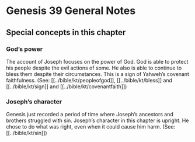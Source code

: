 # Genesis 39 General Notes
## Special concepts in this chapter

### God’s power
The account of Joseph focuses on the power of God. God is able to protect his people despite the evil actions of some. He also is able to continue to bless them despite their circumstances. This is a sign of Yahweh’s covenant faithfulness. (See: [[../bible/kt/peopleofgod]], [[../bible/kt/bless]] and [[../bible/kt/sign]] and [[../bible/kt/covenantfaith]])

### Joseph’s character
Genesis just recorded a period of time where Joseph’s ancestors and brothers struggled with sin. Joseph’s character in this chapter is upright. He chose to do what was right, even when it could cause him harm. (See: [[../bible/kt/sin]])